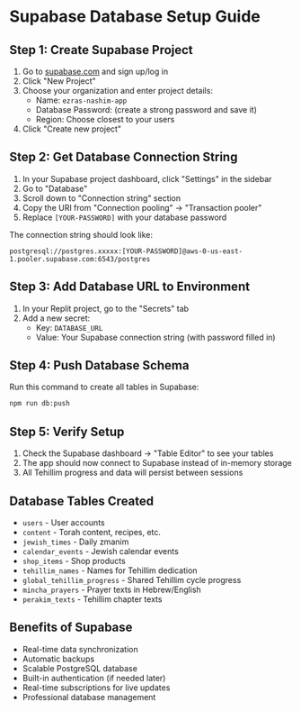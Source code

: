 # Supabase Database Setup Guide

## Step 1: Create Supabase Project

1. Go to [supabase.com](https://supabase.com) and sign up/log in
2. Click "New Project"
3. Choose your organization and enter project details:
   - Name: `ezras-nashim-app`
   - Database Password: (create a strong password and save it)
   - Region: Choose closest to your users
4. Click "Create new project"

## Step 2: Get Database Connection String

1. In your Supabase project dashboard, click "Settings" in the sidebar
2. Go to "Database"
3. Scroll down to "Connection string" section
4. Copy the URI from "Connection pooling" -> "Transaction pooler"
5. Replace `[YOUR-PASSWORD]` with your database password

The connection string should look like:
```
postgresql://postgres.xxxxx:[YOUR-PASSWORD]@aws-0-us-east-1.pooler.supabase.com:6543/postgres
```

## Step 3: Add Database URL to Environment

1. In your Replit project, go to the "Secrets" tab
2. Add a new secret:
   - Key: `DATABASE_URL`
   - Value: Your Supabase connection string (with password filled in)

## Step 4: Push Database Schema

Run this command to create all tables in Supabase:
```bash
npm run db:push
```

## Step 5: Verify Setup

1. Check the Supabase dashboard -> "Table Editor" to see your tables
2. The app should now connect to Supabase instead of in-memory storage
3. All Tehillim progress and data will persist between sessions

## Database Tables Created

- `users` - User accounts
- `content` - Torah content, recipes, etc.
- `jewish_times` - Daily zmanim
- `calendar_events` - Jewish calendar events
- `shop_items` - Shop products
- `tehillim_names` - Names for Tehillim dedication
- `global_tehillim_progress` - Shared Tehillim cycle progress
- `mincha_prayers` - Prayer texts in Hebrew/English
- `perakim_texts` - Tehillim chapter texts

## Benefits of Supabase

- Real-time data synchronization
- Automatic backups
- Scalable PostgreSQL database
- Built-in authentication (if needed later)
- Real-time subscriptions for live updates
- Professional database management